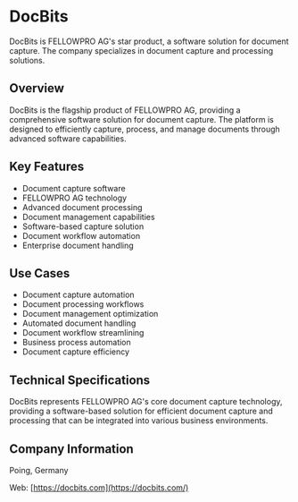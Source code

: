 # DocBits

DocBits is FELLOWPRO AG's star product, a software solution for document capture. The company specializes in document capture and processing solutions.

## Overview

DocBits is the flagship product of FELLOWPRO AG, providing a comprehensive software solution for document capture. The platform is designed to efficiently capture, process, and manage documents through advanced software capabilities.

## Key Features

- Document capture software
- FELLOWPRO AG technology
- Advanced document processing
- Document management capabilities
- Software-based capture solution
- Document workflow automation
- Enterprise document handling

## Use Cases

- Document capture automation
- Document processing workflows
- Document management optimization
- Automated document handling
- Document workflow streamlining
- Business process automation
- Document capture efficiency

## Technical Specifications

DocBits represents FELLOWPRO AG's core document capture technology, providing a software-based solution for efficient document capture and processing that can be integrated into various business environments.

## Company Information

Poing, Germany

Web: [https://docbits.com](https://docbits.com/) 